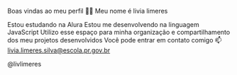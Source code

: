 Boas vindas ao meu perfil 💙💙
Meu nome é livia limeres

Estou estudando na Alura
Estou me desenvolvendo na linguagem JavaScript
Utilizo esse espaço para minha organização e compartilhamento dos meu projetos desenvolvidos
Você pode entrar em contato comigo 📫
livia.limeres.silva@escola.pr.gov.br

@livlimeres
